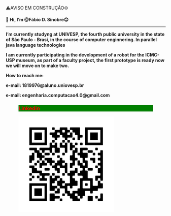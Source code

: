 <head>
  <link rel="stylesheet" type="text/css" href="style.css">
</heard>
 

⚠️AVISO EM CONSTRUÇÃO⚙️
<h4>👋 Hi, I’m <strong>@Fábio D. Sinobre<strong>😊
<hr>
<p>I’m currently studyng at UNIVESP, the fourth public university in the state of São Paulo - Brasi, in the course of computer enginnering. In parallel java language technologies

<!--Atualmente participo do desenvolvimento de um robo para o museu do ICMC-USP, dentro de um projeto da faculdade, o primeiro prototipo esta pronto agora iremos passar para faze dois -->

<p>I am currently participating in the development of a robot for the ICMC-USP museum, as part of a faculty project, the first prototype is ready now we will move on to make two.
<div contatos>
  <p>How to reach me:
  <p>e-mail: 1819976@aluno.uniovesp.br 
  <p>e-mail: engenharia.computacao4.0@gmail.com
  <figure>
    <h3 style="color: red;background-color:green;">Linkedin</h3>
    <img src="my_linkedin.png" alt="QR-Code para meu linkedin">
  </figure>
</div>

<!---
FabioSinobre/FabioSinobre is a ✨ special ✨ repository because its `README.md` (this file) appears on your GitHub profile.
You can click the Preview link to take a look at your changes.
--->
